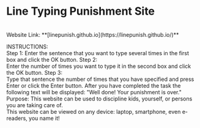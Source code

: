 # Line Typing Punishment Site
<br/>
Website Link: **[linepunish.github.io](https://linepunish.github.io/)**

INSTRUCTIONS: 
<br/>
Step 1:
Enter the sentence that you want to type several times in the first box and click the OK button.
Step 2:
<br/>
Enter the number of times you want to type it in the second box and click the OK button.
Step 3:
<br/>
Type that sentence the number of times that you have specified and press Enter or click the Enter button.
After you have completed the task the following text will be displayed:
"Well done! Your punishment is over."
<br/>
Purpose:
This website can be used to discipline kids, yourself, or persons you are taking care of.
<br/>
This website can be viewed on any device: laptop, smartphone, even e-readers, you name it!
